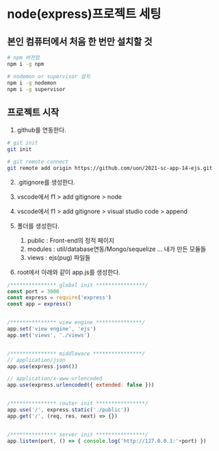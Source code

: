 # node(express)프로젝트 세팅
## 본인 컴퓨터에서 처음 한 번만 설치할 것
```bash
# npm 버전업
npm i -g npm

# nodemon or supervisor 설치
npm i -g nodemon
npm i -g supervisor
```

## 프로젝트 시작
1. github를 연동한다.
```bash
# git init
git init

# git remote connect
git remote add origin https://github.com/uon/2021-sc-app-14-ejs.git
```
2. .gitignore를 생성한다.
  1. vscode에서 f1 > add gitignore > node
  2. vscode에서 f1 > add gitignore > visual studio code > append

3. 폴더를 생성한다.
   1. public  : Front-end의 정적 페이지 
   2. modules : util/database연동/Mongo/sequelize ... 내가 만든 모듈들
   3. views   : ejs(pug) 파일들

4. root에서 아래와 같이 app.js를 생성한다.
```js
/*************** global init ****************/
const port = 3000
const express = require('express')
const app = express()


/*************** view engine ***************/
app.set('view engine', 'ejs')
app.set('views', './views')


/*************** middleware ****************/
// application/json
app.use(express.json())

// application/x-www-urlencoded
app.use(express.urlencoded({ extended: false }))


/*************** router init ****************/
app.use('/', express.static('./public'))
app.get('/', (req, res, next) => {})


/*************** server init ****************/
app.listen(port, () => { console.log('http://127.0.0.1:'+port) })
```